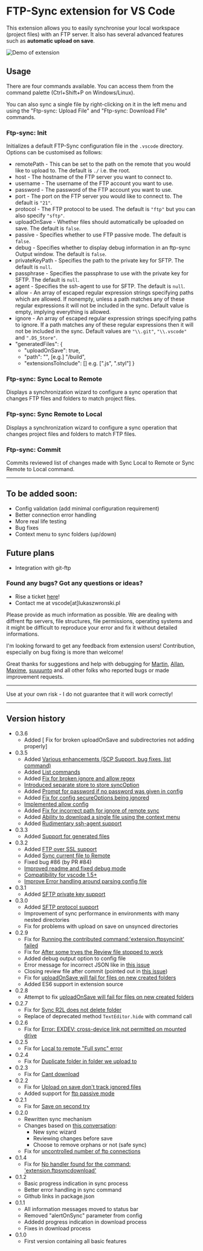 # FTP-Sync extension for VS Code

This extension allows you to easily synchronise your local workspace (project files) with an FTP server. It also has several advanced features such as  __automatic upload on save__.

![Demo of extension](https://i.imgur.com/W9h4pwW.gif)

## Usage
There are four commands available. You can access them from the command palette (Ctrl+Shift+P on Windows/Linux).

You can also sync a single file by right-clicking on it in the left menu and using the "Ftp-sync: Upload File" and "Ftp-sync: Download File" commands.

### Ftp-sync: Init
Initializes a default FTP-Sync configuration file in the `.vscode` directory. Options can be customised as follows:

- remotePath - This can be set to the path on the remote that you would like to upload to. The default is `./` i.e. the root.
- host - The hostname of the FTP server you want to connect to.
- username - The username of the FTP account you want to use.
- password - The password of the FTP account you want to use.
- port - The port on the FTP server you would like to connect to. The default is `"21"`.
- protocol - The FTP protocol to be used. The default is `"ftp"` but you can also specify `"sftp"`.
- uploadOnSave - Whether files should automatically be uploaded on save. The default is `false`.
- passive - Specifies whether to use FTP passive mode. The default is `false`.
- debug - Specifies whether to display debug information in an ftp-sync Output window. The default is `false`.
- privateKeyPath - Specifies the path to the private key for SFTP. The default is `null`.
- passphrase - Specifies the passphrase to use with the private key for SFTP. The default is `null`.
- agent - Specifies the ssh-agent to use for SFTP. The default is `null`.
- allow - An array of escaped regular expression strings specifying paths which are allowed. If nonempty, unless a path matches any of these regular expressions it will not be included in the sync. Default value is empty, implying everything is allowed.
- ignore - An array of escaped regular expression strings specifying paths to ignore. If a path matches any of these regular expressions then it will not be included in the sync. Default values are `"\\.git"`, `"\\.vscode"` and `".DS_Store"`.
- "generatedFiles": {
    * "uploadOnSave": true,
     *   "path": "", [e.g.] "/build",
     *   "extensionsToInclude": [] e.g. [".js", ".styl"]
}

### Ftp-sync: Sync Local to Remote
Displays a synchronization wizard to configure a sync operation that changes FTP files and folders to match project files.

### Ftp-sync: Sync Remote to Local
Displays a synchronization wizard to configure a sync operation that changes project files and folders to match FTP files.

### Ftp-sync: Commit
Commits reviewed list of changes made with Sync Local to Remote or Sync Remote to Local command.

--------

## To be added soon:

- Config validation (add minimal configuration requirement)
- Better connection error handling
- More real life testing
- Bug fixes
- Context menu to sync folders (up/down)

## Future plans

- Integration with git-ftp

### Found any bugs? Got any questions or ideas?
- Rise a ticket [here](https://github.com/lukasz-wronski/vscode-ftp-sync/issues)!
- Contact me at vscode[at]lukaszwronski.pl

Please provide as much information as possible. We are dealing with diffrent ftp servers, file structures, file permissions, operating systems and it might be difficult to reproduce your error and fix it without detailed informations.

I'm looking forward to get any feedback from extension users! Contribution, especially on bug fixing is more than welcome!

Great thanks for suggestions and help with debugging for [Martin](https://github.com/kasik96), [Allan](https://github.com/EthraZa), [Maxime](https://github.com/maximedupre), [suuuunto](https://github.com/suuuunto) and all other folks who reported bugs or made improvement requests.

------

Use at your own risk - I do not guarantee that it will work correctly!

------

## Version history
- 0.3.6
    - Added [ Fix for broken uploadOnSave and subdirectories not adding properly]
- 0.3.5
    - Added [ Various enhancements (SCP Support, bug fixes, list command)](https://github.com/lukasz-wronski/vscode-ftp-sync/pull/237)
    - Added [ List commands](https://github.com/lukasz-wronski/vscode-ftp-sync/pull/215)
    - Added [ Fix for broken ignore and allow regex](https://github.com/lukasz-wronski/vscode-ftp-sync/pull/210)
     - [ Introduced separate store to store syncOption](https://github.com/lukasz-wronski/vscode-ftp-sync/pull/200)
    - Added [ Prompt for password if no password was given in config](https://github.com/lukasz-wronski/vscode-ftp-sync/pull/199)
    - Added [ Fix for config secureOptions being ignored](https://github.com/lukasz-wronski/vscode-ftp-sync/pull/195)
    - [ Implemented allow config](https://github.com/lukasz-wronski/vscode-ftp-sync/pull/170)
    - Added [ Fix for incorrect path for ignore of remote sync](https://github.com/lukasz-wronski/vscode-ftp-sync/pull/163)
    - Added [ Ability to download a single file using the context menu](https://github.com/lukasz-wronski/vscode-ftp-sync/pull/152)
    - Added [ Rudimentary ssh-agent support](https://github.com/lukasz-wronski/vscode-ftp-sync/pull/134)
- 0.3.3
    - Added [ Support for generated files](https://github.com/lukasz-wronski/vscode-ftp-sync/pull/118)
- 0.3.2
    - Added [FTP over SSL support](https://github.com/lukasz-wronski/vscode-ftp-sync/pull/62)
    - Added [Sync current file to Remote](https://github.com/lukasz-wronski/vscode-ftp-sync/pull/77)
    - Fixed bug #86 (by PR #84)
    - [Improved readme and fixed debug mode](https://github.com/lukasz-wronski/vscode-ftp-sync/pull/67)
    - [Compatibility for vscode 1.5+](https://github.com/lukasz-wronski/vscode-ftp-sync/pull/87)
    - [Improve Error handling around parsing config file](https://github.com/lukasz-wronski/vscode-ftp-sync/pull/102)
- 0.3.1
    - Added [SFTP private key support](https://github.com/lukasz-wronski/vscode-ftp-sync/issues/28)
- 0.3.0
    - Added [SFTP protocol support](https://github.com/lukasz-wronski/vscode-ftp-sync/issues/26)
    - Improvement of sync performance in environments with many nested directories
    - Fix for problems with upload on save on unsynced directories
- 0.2.9
    - Fix for [Running the contributed command:'extension.ftpsyncinit' failed](https://github.com/lukasz-wronski/vscode-ftp-sync/issues/3)
    - Fix for [After some tryes the Review file stopped to work](https://github.com/lukasz-wronski/vscode-ftp-sync/issues/7)
    - Added debug output option to config file
    - Error message for incorrect JSON like in [this issue](https://github.com/lukasz-wronski/vscode-ftp-sync/issues/25)
    - Closing review file after commit (pointed out in [this issue](https://github.com/lukasz-wronski/vscode-ftp-sync/issues/23))
    - Fix for [uploadOnSave will fail for files on new created folders](https://github.com/lukasz-wronski/vscode-ftp-sync/issues/22)
    - Added ES6 support in extension source
- 0.2.8
    - Attempt to fix [uploadOnSave will fail for files on new created folders](https://github.com/lukasz-wronski/vscode-ftp-sync/issues/22)
- 0.2.7
    - Fix for [Sync R2L does not delete folder](https://github.com/lukasz-wronski/vscode-ftp-sync/issues/21)
    - Replace of deprecated method `TextEditor.hide` with command call
- 0.2.6
    - Fix for [Error: EXDEV: cross-device link not permitted on mounted drive](https://github.com/lukasz-wronski/vscode-ftp-sync/issues/6)
- 0.2.5
    - Fix for [Local to remote "Full sync" error](https://github.com/lukasz-wronski/vscode-ftp-sync/issues/20)
- 0.2.4
    - Fix for [Duplicate folder in folder we upload to](https://github.com/lukasz-wronski/vscode-ftp-sync/issues/19)
- 0.2.3
    - Fix for [Cant download](https://github.com/lukasz-wronski/vscode-ftp-sync/issues/14)
- 0.2.2
    - Fix for [Upload on save don't track ignored files](https://github.com/lukasz-wronski/vscode-ftp-sync/issues/15)
    - Added support for [ftp passive mode](https://github.com/lukasz-wronski/vscode-ftp-sync/issues/16)
- 0.2.1
	- Fix for [Save on second try](https://github.com/lukasz-wronski/vscode-ftp-sync/issues/12)
- 0.2.0
	- Rewritten sync mechanism
	- Changes based on [this conversation](https://github.com/lukasz-wronski/vscode-ftp-sync/issues/2):
		- New sync wizard
		- Reviewing changes before save
		- Choose to remove orphans or not (safe sync)
	- Fix for [uncontrolled number of ftp connections](https://github.com/lukasz-wronski/vscode-ftp-sync/issues/4)
- 0.1.4
	- Fix for [No handler found for the command: 'extension.ftpsyncdownload'](https://github.com/lukasz-wronski/vscode-ftp-sync/issues/1)
- 0.1.2
	- Basic progress indication in sync process
	- Better error handling in sync command
	- Github links in package.json
- 0.1.1
	- All information messages moved to status bar
	- Removed "alertOnSync" parameter from config
	- Addedd progress indication in download process
	- Fixes in download process
- 0.1.0
	- First version containing all basic features
